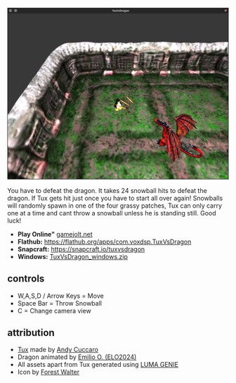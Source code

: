 [![Screenshot of the TuxVsDragon game](https://raw.githubusercontent.com/mrbid/TuxVsDragon/main/screenshot.png)](https://www.youtube.com/watch?v=Bz3qrq8btC0)

You have to defeat the dragon. It takes 24 snowball hits to defeat the dragon. If Tux gets hit just once you have to start all over again! Snowballs will randomly spawn in one of the four grassy patches, Tux can only carry one at a time and cant throw a snowball unless he is standing still. Good luck!

* **Play Online"** [gamejolt.net](https://gamejolt.net/?token=oSkph595grJnHQ9UxtuEovMpKuQ7dE)
* **Flathub:** https://flathub.org/apps/com.voxdsp.TuxVsDragon
* **Snapcraft:** https://snapcraft.io/tuxvsdragon
* **Windows:** [TuxVsDragon_windows.zip](https://github.com/mrbid/TuxVsDragon/releases/download/1.1/TuxsDragon_windows.zip)

## controls
* W,A,S,D / Arrow Keys = Move
* Space Bar = Throw Snowball
* C = Change camera view

## attribution
* [Tux](https://andycuccaro.gumroad.com/l/wfoki) made by [Andy Cuccaro](https://andycuccaro.gumroad.com/)
* Dragon animated by [Emilio O. (ELO2024)](https://www.youtube.com/@emilio2024x)
* All assets apart from Tux generated using [LUMA GENIE](https://lumalabs.ai/genie)
* Icon by [Forest Walter](https://www.forrestwalter.com/)
